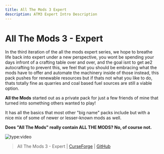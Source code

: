 ```yaml
---
title: All The Mods 3 Expert
description: ATM3 Expert Intro Description
---
```


# All The Mods 3 - Expert

In the third iteration of the all the mods expert series, we hope to breathe life back into expert under a new perspective, you wont be spending your days infront of a crafting table over and over, and the goal isnt to get ae2 autocrafting to prevent this, we feel that you should be embracing what the mods have to offer and automate the machinery inside of those instead, this pack pushes for renewable resources but if thats not what you like to do, thats totally fine as quarries and coal based fuel sources are still a viable option.

**All the Mods** started out as a private pack for just a few friends of mine that turned into something others wanted to play! 

It has all the basics that most other "big name" packs include but with a nice mix of some of newer or lesser-known mods as well.

**Does "All The Mods" really contain ALL THE MODS? No, of course not.**

![type:video](https://youtube.com/embed/NoCXiSMC6pQ)

> All The Mods 3 - Expert | [CurseForge](https://legacy.curseforge.com/minecraft/modpacks/all-the-mods-3-expert) | [GitHub](https://github.com/AllTheMods/ATM3-Expert)
